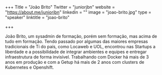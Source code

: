 +++
Title = "João Brito"
Twitter = "juniorjbn"
website = "https://about.me/juniorjbn"
linkedin = ""
image = "joao-brito.jpg"
type = "speaker"
linktitle = "joao-brito"

+++

João Brito, um sysadmin de formação, porém sem formação, mas acima de tudo em formação. Tendo passado por algumas das maiores empresas tradicionais de Ti do país, como Locaweb e UOL, encontrou nas Startups a liberdade e a possibilidade de integrar ambientes e equipes e entregar infraestrutura de forma invisível. Trabalhando com Docker há mais de 3 anos em produção e com a Getup há mais de 2 anos com clusters de Kubernetes e Openshift.